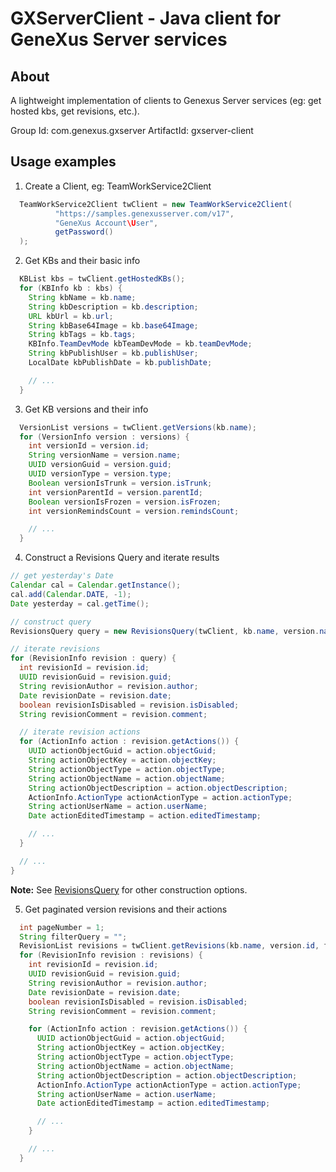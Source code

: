 # GXServerClient - Java client for GeneXus Server services


## About
A lightweight implementation of clients to Genexus Server services (eg: get hosted kbs, get revisions, etc.).

Group Id: com.genexus.gxserver
ArtifactId: gxserver-client

## Usage examples

1. Create a Client, eg: TeamWorkService2Client

```java
  TeamWorkService2Client twClient = new TeamWorkService2Client(
          "https://samples.genexusserver.com/v17",
          "GeneXus Account\User",
          getPassword()
  );
```

2. Get KBs and their basic info

```java
  KBList kbs = twClient.getHostedKBs();
  for (KBInfo kb : kbs) {
    String kbName = kb.name;
    String kbDescription = kb.description;
    URL kbUrl = kb.url;
    String kbBase64Image = kb.base64Image;
    String kbTags = kb.tags;
    KBInfo.TeamDevMode kbTeamDevMode = kb.teamDevMode;
    String kbPublishUser = kb.publishUser;
    LocalDate kbPublishDate = kb.publishDate;

    // ...
  }
```

3. Get KB versions and their info

```java
  VersionList versions = twClient.getVersions(kb.name);
  for (VersionInfo version : versions) {
    int versionId = version.id;
    String versionName = version.name;
    UUID versionGuid = version.guid;
    UUID versionType = version.type;
    Boolean versionIsTrunk = version.isTrunk;
    int versionParentId = version.parentId;
    Boolean versionIsFrozen = version.isFrozen;
    int versionRemindsCount = version.remindsCount;

    // ...
  }
 ```

4. Construct a Revisions Query and iterate results

  ```java
  // get yesterday's Date
  Calendar cal = Calendar.getInstance();
  cal.add(Calendar.DATE, -1);
  Date yesterday = cal.getTime();

  // construct query
  RevisionsQuery query = new RevisionsQuery(twClient, kb.name, version.name, yesterday);

  // iterate revisions
  for (RevisionInfo revision : query) {
    int revisionId = revision.id;
    UUID revisionGuid = revision.guid;
    String revisionAuthor = revision.author;
    Date revisionDate = revision.date;
    boolean revisionIsDisabled = revision.isDisabled;
    String revisionComment = revision.comment;

    // iterate revision actions
    for (ActionInfo action : revision.getActions()) {
      UUID actionObjectGuid = action.objectGuid;
      String actionObjectKey = action.objectKey;
      String actionObjectType = action.objectType;
      String actionObjectName = action.objectName;
      String actionObjectDescription = action.objectDescription;
      ActionInfo.ActionType actionActionType = action.actionType;
      String actionUserName = action.userName;
      Date actionEditedTimestamp = action.editedTimestamp;

      // ...
    }

    // ...                
  }
```

   **Note:** See [RevisionsQuery](src/main/java/com/genexus/gxserver/client/clients/RevisionsQuery.java) for other construction options.

5. Get paginated version revisions and their actions

```java
  int pageNumber = 1;
  String filterQuery = "";
  RevisionList revisions = twClient.getRevisions(kb.name, version.id, filterQuery, pageNumber);
  for (RevisionInfo revision : revisions) {
    int revisionId = revision.id;
    UUID revisionGuid = revision.guid;
    String revisionAuthor = revision.author;
    Date revisionDate = revision.date;
    boolean revisionIsDisabled = revision.isDisabled;
    String revisionComment = revision.comment;

    for (ActionInfo action : revision.getActions()) {
      UUID actionObjectGuid = action.objectGuid;
      String actionObjectKey = action.objectKey;
      String actionObjectType = action.objectType;
      String actionObjectName = action.objectName;
      String actionObjectDescription = action.objectDescription;
      ActionInfo.ActionType actionActionType = action.actionType;
      String actionUserName = action.userName;
      Date actionEditedTimestamp = action.editedTimestamp;

      // ...
    }

    // ...
  }
```

